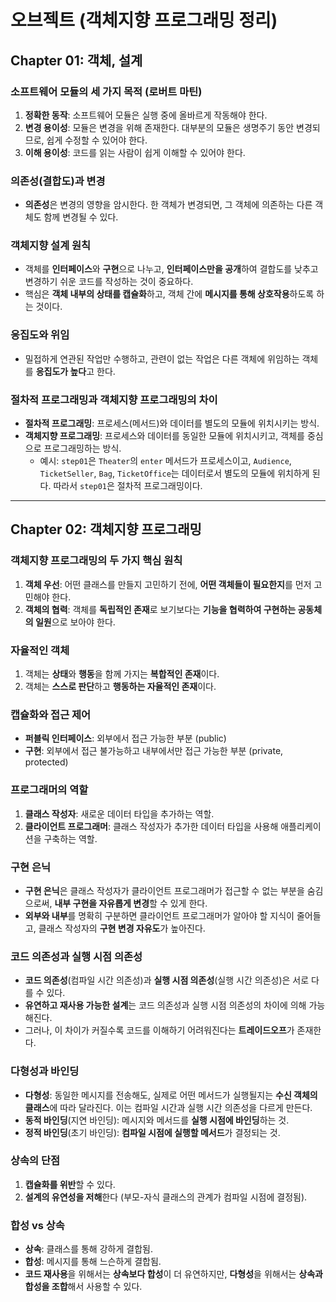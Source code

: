 # 오브젝트 (객체지향 프로그래밍 정리)

## Chapter 01: 객체, 설계

### 소프트웨어 모듈의 세 가지 목적 (로버트 마틴)
1. **정확한 동작**: 소프트웨어 모듈은 실행 중에 올바르게 작동해야 한다.
2. **변경 용이성**: 모듈은 변경을 위해 존재한다. 대부분의 모듈은 생명주기 동안 변경되므로, 쉽게 수정할 수 있어야 한다.
3. **이해 용이성**: 코드를 읽는 사람이 쉽게 이해할 수 있어야 한다.

### 의존성(결합도)과 변경
- **의존성**은 변경의 영향을 암시한다. 한 객체가 변경되면, 그 객체에 의존하는 다른 객체도 함께 변경될 수 있다.

### 객체지향 설계 원칙
- 객체를 **인터페이스**와 **구현**으로 나누고, **인터페이스만을 공개**하여 결합도를 낮추고 변경하기 쉬운 코드를 작성하는 것이 중요하다.
- 핵심은 **객체 내부의 상태를 캡슐화**하고, 객체 간에 **메시지를 통해 상호작용**하도록 하는 것이다.

### 응집도와 위임
- 밀접하게 연관된 작업만 수행하고, 관련이 없는 작업은 다른 객체에 위임하는 객체를 **응집도가 높다**고 한다.

### 절차적 프로그래밍과 객체지향 프로그래밍의 차이
- **절차적 프로그래밍**: 프로세스(메서드)와 데이터를 별도의 모듈에 위치시키는 방식.
- **객체지향 프로그래밍**: 프로세스와 데이터를 동일한 모듈에 위치시키고, 객체를 중심으로 프로그래밍하는 방식.
    - 예시: `step01`은 `Theater`의 `enter` 메서드가 프로세스이고, `Audience`, `TicketSeller`, `Bag`, `TicketOffice`는 데이터로서 별도의 모듈에 위치하게 된다. 따라서 `step01`은 절차적 프로그래밍이다.

---

## Chapter 02: 객체지향 프로그래밍

### 객체지향 프로그래밍의 두 가지 핵심 원칙
1. **객체 우선**: 어떤 클래스를 만들지 고민하기 전에, **어떤 객체들이 필요한지**를 먼저 고민해야 한다.
2. **객체의 협력**: 객체를 **독립적인 존재**로 보기보다는 **기능을 협력하여 구현하는 공동체의 일원**으로 보아야 한다.

### 자율적인 객체
1. 객체는 **상태**와 **행동**을 함께 가지는 **복합적인 존재**이다.
2. 객체는 **스스로 판단**하고 **행동하는 자율적인 존재**이다.

### 캡슐화와 접근 제어
- **퍼블릭 인터페이스**: 외부에서 접근 가능한 부분 (public)
- **구현**: 외부에서 접근 불가능하고 내부에서만 접근 가능한 부분 (private, protected)

### 프로그래머의 역할
1. **클래스 작성자**: 새로운 데이터 타입을 추가하는 역할.
2. **클라이언트 프로그래머**: 클래스 작성자가 추가한 데이터 타입을 사용해 애플리케이션을 구축하는 역할.

### 구현 은닉
- **구현 은닉**은 클래스 작성자가 클라이언트 프로그래머가 접근할 수 없는 부분을 숨김으로써, **내부 구현을 자유롭게 변경**할 수 있게 한다.
- **외부와 내부**를 명확히 구분하면 클라이언트 프로그래머가 알아야 할 지식이 줄어들고, 클래스 작성자의 **구현 변경 자유도**가 높아진다.

### 코드 의존성과 실행 시점 의존성
- **코드 의존성**(컴파일 시간 의존성)과 **실행 시점 의존성**(실행 시간 의존성)은 서로 다를 수 있다.
- **유연하고 재사용 가능한 설계**는 코드 의존성과 실행 시점 의존성의 차이에 의해 가능해진다.
- 그러나, 이 차이가 커질수록 코드를 이해하기 어려워진다는 **트레이드오프**가 존재한다.

### 다형성과 바인딩
- **다형성**: 동일한 메시지를 전송해도, 실제로 어떤 메서드가 실행될지는 **수신 객체의 클래스**에 따라 달라진다. 이는 컴파일 시간과 실행 시간 의존성을 다르게 만든다.
- **동적 바인딩**(지연 바인딩): 메시지와 메서드를 **실행 시점에 바인딩**하는 것.
- **정적 바인딩**(초기 바인딩): **컴파일 시점에 실행할 메서드**가 결정되는 것.

### 상속의 단점
1. **캡슐화를 위반**할 수 있다.
2. **설계의 유연성을 저해**한다 (부모-자식 클래스의 관계가 컴파일 시점에 결정됨).

### 합성 vs 상속
- **상속**: 클래스를 통해 강하게 결합됨.
- **합성**: 메시지를 통해 느슨하게 결합됨.
- **코드 재사용**을 위해서는 **상속보다 합성**이 더 유연하지만, **다형성**을 위해서는 **상속과 합성을 조합**해서 사용할 수 있다.
